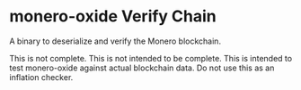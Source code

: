 # monero-oxide Verify Chain

A binary to deserialize and verify the Monero blockchain.

This is not complete. This is not intended to be complete. This is intended to
test monero-oxide against actual blockchain data. Do not use this as an
inflation checker.
